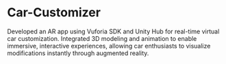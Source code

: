 # Car-Customizer
Developed an AR app using Vuforia SDK and Unity Hub for real-time virtual car customization. Integrated 3D modeling and animation to enable immersive, interactive experiences, allowing car enthusiasts to visualize modifications instantly through augmented reality.
